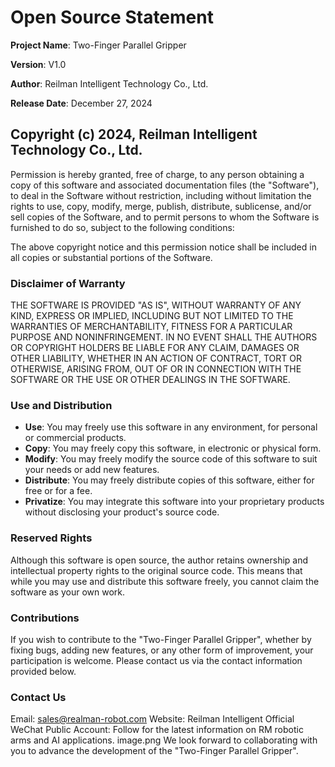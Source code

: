 # Open Source Statement

**Project Name**: Two-Finger Parallel Gripper

**Version**: V1.0

**Author**: Reilman Intelligent Technology Co., Ltd.

**Release Date**: December 27, 2024

## Copyright (c) 2024, Reilman Intelligent Technology Co., Ltd.

Permission is hereby granted, free of charge, to any person obtaining a copy of this software and associated documentation files (the "Software"), to deal in the Software without restriction, including without limitation the rights to use, copy, modify, merge, publish, distribute, sublicense, and/or sell copies of the Software, and to permit persons to whom the Software is furnished to do so, subject to the following conditions:

The above copyright notice and this permission notice shall be included in all copies or substantial portions of the Software.

### Disclaimer of Warranty

THE SOFTWARE IS PROVIDED "AS IS", WITHOUT WARRANTY OF ANY KIND, EXPRESS OR IMPLIED, INCLUDING BUT NOT LIMITED TO THE WARRANTIES OF MERCHANTABILITY, FITNESS FOR A PARTICULAR PURPOSE AND NONINFRINGEMENT. IN NO EVENT SHALL THE AUTHORS OR COPYRIGHT HOLDERS BE LIABLE FOR ANY CLAIM, DAMAGES OR OTHER LIABILITY, WHETHER IN AN ACTION OF CONTRACT, TORT OR OTHERWISE, ARISING FROM, OUT OF OR IN CONNECTION WITH THE SOFTWARE OR THE USE OR OTHER DEALINGS IN THE SOFTWARE.

### Use and Distribution

- **Use**: You may freely use this software in any environment, for personal or commercial products.
- **Copy**: You may freely copy this software, in electronic or physical form.
- **Modify**: You may freely modify the source code of this software to suit your needs or add new features.
- **Distribute**: You may freely distribute copies of this software, either for free or for a fee.
- **Privatize**: You may integrate this software into your proprietary products without disclosing your product's source code.

### Reserved Rights

Although this software is open source, the author retains ownership and intellectual property rights to the original source code. This means that while you may use and distribute this software freely, you cannot claim the software as your own work.

### Contributions

If you wish to contribute to the "Two-Finger Parallel Gripper", whether by fixing bugs, adding new features, or any other form of improvement, your participation is welcome. Please contact us via the contact information provided below.

### Contact Us

Email: sales@realman-robot.com
Website: Reilman Intelligent
Official WeChat Public Account: Follow for the latest information on RM robotic arms and AI applications. image.png We look forward to collaborating with you to advance the development of the "Two-Finger Parallel Gripper".
